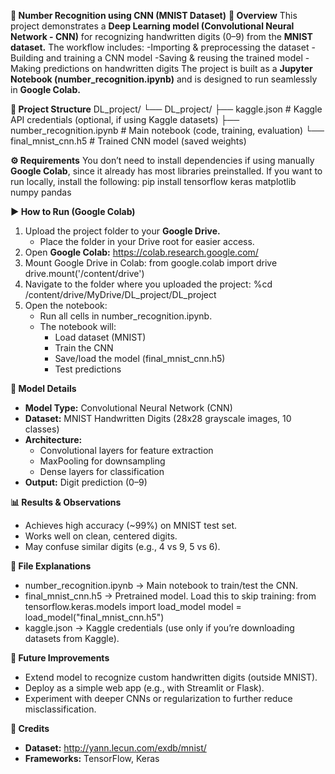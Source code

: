 **📘 Number Recognition using CNN (MNIST Dataset)**
**📖 Overview**
This project demonstrates a **Deep Learning model (Convolutional Neural Network - CNN)** for recognizing handwritten digits (0–9) from the **MNIST dataset.**
The workflow includes:
-Importing & preprocessing the dataset
-Building and training a CNN model
-Saving & reusing the trained model
-Making predictions on handwritten digits
The project is built as a **Jupyter Notebook (number_recognition.ipynb)** and is designed to run seamlessly in **Google Colab.**

**📂 Project Structure**
DL_project/
  └── DL_project/
        ├── kaggle.json              # Kaggle API credentials (optional, if using Kaggle datasets)
        ├── number_recognition.ipynb # Main notebook (code, training, evaluation)
        └── final_mnist_cnn.h5       # Trained CNN model (saved weights)
    
**⚙️ Requirements**
You don’t need to install dependencies if using manually **Google Colab**, since it already has most libraries preinstalled.
If you want to run locally, install the following:
  pip install tensorflow keras matplotlib numpy pandas

**▶️ How to Run (Google Colab)**
1. Upload the project folder to your **Google Drive.**
   - Place the folder in your Drive root for easier access.
2. Open **Google Colab:**
   https://colab.research.google.com/
3. Mount Google Drive in Colab:
   from google.colab import drive
   drive.mount('/content/drive')
4. Navigate to the folder where you uploaded the project:
   %cd /content/drive/MyDrive/DL_project/DL_project
5. Open the notebook:
   - Run all cells in number_recognition.ipynb.
   - The notebook will:
     - Load dataset (MNIST)
     - Train the CNN
     - Save/load the model (final_mnist_cnn.h5)
     - Test predictions

**🧠 Model Details**
- **Model Type:** Convolutional Neural Network (CNN)
- **Dataset:** MNIST Handwritten Digits (28x28 grayscale images, 10 classes)
- **Architecture:**
  - Convolutional layers for feature extraction
  - MaxPooling for downsampling
  - Dense layers for classification
- **Output:** Digit prediction (0–9)

**📊 Results & Observations**
- Achieves high accuracy (~99%) on MNIST test set.
- Works well on clean, centered digits.
- May confuse similar digits (e.g., 4 vs 9, 5 vs 6).

**📑 File Explanations**
- number_recognition.ipynb → Main notebook to train/test the CNN.
- final_mnist_cnn.h5 → Pretrained model. Load this to skip training:
    from tensorflow.keras.models import load_model
    model = load_model("final_mnist_cnn.h5")
- kaggle.json → Kaggle credentials (use only if you’re downloading datasets from Kaggle).

**🚀 Future Improvements**
  - Extend model to recognize custom handwritten digits (outside MNIST).
  - Deploy as a simple web app (e.g., with Streamlit or Flask).
  - Experiment with deeper CNNs or regularization to further reduce misclassification.

**🙌 Credits**
- **Dataset:** http://yann.lecun.com/exdb/mnist/
- **Frameworks:** TensorFlow, Keras
